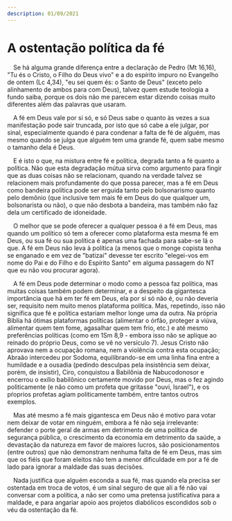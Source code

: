 ```yaml
---
description: 01/09/2021
---
```


# A ostentação política da fé

<p>&emsp;Se há alguma grande diferença entre a declaração de Pedro (Mt 16,16), "Tu és o Cristo, o Filho do Deus vivo" e a do espírito impuro no Evangelho de ontem (Lc 4,34), "eu sei quem és: o Santo de Deus" (exceto pelo alinhamento de ambos para com Deus), talvez quem estude teologia a fundo saiba, porque os dois não me parecem estar dizendo coisas muito diferentes além das palavras que usaram.</p>
<p>&emsp;A fé em Deus vale por si só, e só Deus sabe o quanto às vezes a sua manifestação pode sair truncada, por isto que só cabe a ele julgar, por sinal, especialmente quando é para condenar a falta de fé de alguém, mas mesmo quando se julga que alguém tem uma grande fé, quem sabe mesmo o tamanho dela é Deus.</p>
<p>&emsp;E é isto o que, na mistura entre fé e política, degrada tanto a fé quanto a política. Não que esta degradação mútua sirva como argumento para fingir que as duas coisas não se relacionam, quando na verdade talvez se relacionem mais profundamente do que possa parecer, mas a fé em Deus como bandeira política pode ser erguida tanto pelo bolsonarismo quanto pelo demônio (que inclusive tem mais fé em Deus do que qualquer um, bolsonarista ou não), o que não desbota a bandeira, mas também não faz dela um certificado de idoneidade.</p>
<p>&emsp;O melhor que se pode oferecer a qualquer pessoa é a fé em Deus, mas quando um político só tem a oferecer como plataforma esta mesma fé em Deus, ou sua fé ou sua política é apenas uma fachada para sabe-se lá o que. A fé em Deus não leva à política (a menos que o monge copista tenha se enganado e em vez de "batizai" devesse ter escrito "elegei-vos em nome do Pai e do Filho e do Espírito Santo" em alguma passagem do NT que eu não vou procurar agora).</p>
<p>&emsp;A fé em Deus pode determinar o modo como a pessoa faz política, mas muitas coisas também podem determinar, e a despeito da gigantesca importância que há em ter fé em Deus, ela por si só não é, ou não deveria ser, requisito nem muito menos plataforma política. Mas, repetindo, isso não significa que fé e política estariam melhor longe uma da outra. Na própria Bíblia há ótimas plataformas políticas (alimentar o órfão, proteger a viúva, alimentar quem tem fome, agasalhar quem tem frio, etc.) e até mesmo preferências políticas (como em 1Sm 8,9 - embora isso não se aplique ao reinado do próprio Deus, como se vê no versículo 7). Jesus Cristo não aprovava nem a ocupação romana, nem a violência contra esta ocupação; Abraão intercedeu por Sodoma, equilibrando-se em uma linha fina entre a humildade e a ousadia (pedindo desculpas pela insistência sem deixar, porém, de insistir), Ciro, conquistou a Babilônia de Nabucodonosor e encerrou o exílio babilônico certamente movido por Deus, mas o fez agindo politicamente (e não como um profeta que gritasse "ouvi, Israel"), e os pŕoprios profetas agiam politicamente também, entre tantos outros exemplos.</p>
<p>&emsp;Mas até mesmo a fé mais gigantesca em Deus não é motivo para votar nem deixar de votar em ninguém, embora a fé não seja irrelevante: defender o porte geral de armas em detrimento de uma política de segurança pública, o crescimento da economia em detrimento da saúde, a devastação da natureza em favor de maiores lucros, são posicionamentos (entre outros) que não demonstram nenhuma falta de fé em Deus, mas sim que os fiéis que foram eleitos não tem a menor dificuldade em por a fé de lado para ignorar a maldade das suas decisões.</p>
<p>&emsp;Nada justifica que alguém esconda a sua fé, mas quando ela precisa ser ostentada em troca de votos, é um sinal seguro de que ali a fé não vai conversar com a política, a não ser como uma pretensa justificativa para a maldade, e para angariar apoio aos projetos diabólicos escondidos sob o véu da ostentação da fé.</p>
